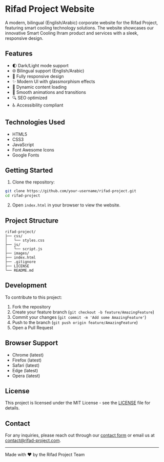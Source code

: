 # Rifad Project Website

A modern, bilingual (English/Arabic) corporate website for the Rifad Project, featuring smart cooling technology solutions. The website showcases our innovative Smart Cooling Ihram product and services with a sleek, responsive design.

## Features

- 🌓 Dark/Light mode support
- 🌐 Bilingual support (English/Arabic)
- 📱 Fully responsive design
- ✨ Modern UI with glassmorphism effects
- 🎯 Dynamic content loading
- 🎨 Smooth animations and transitions
- 🔍 SEO optimized
- ♿ Accessibility compliant

## Technologies Used

- HTML5
- CSS3
- JavaScript
- Font Awesome Icons
- Google Fonts

## Getting Started

1. Clone the repository:
```bash
git clone https://github.com/your-username/rifad-project.git
cd rifad-project
```

2. Open `index.html` in your browser to view the website.

## Project Structure

```
rifad-project/
├── css/
│   └── styles.css
├── js/
│   └── script.js
├── images/
├── index.html
├── .gitignore
├── LICENSE
└── README.md
```

## Development

To contribute to this project:

1. Fork the repository
2. Create your feature branch (`git checkout -b feature/AmazingFeature`)
3. Commit your changes (`git commit -m 'Add some AmazingFeature'`)
4. Push to the branch (`git push origin feature/AmazingFeature`)
5. Open a Pull Request

## Browser Support

- Chrome (latest)
- Firefox (latest)
- Safari (latest)
- Edge (latest)
- Opera (latest)

## License

This project is licensed under the MIT License - see the [LICENSE](LICENSE) file for details.

## Contact

For any inquiries, please reach out through our [contact form](https://rifad-project.com/contact) or email us at contact@rifad-project.com.

---

Made with ❤️ by the Rifad Project Team 